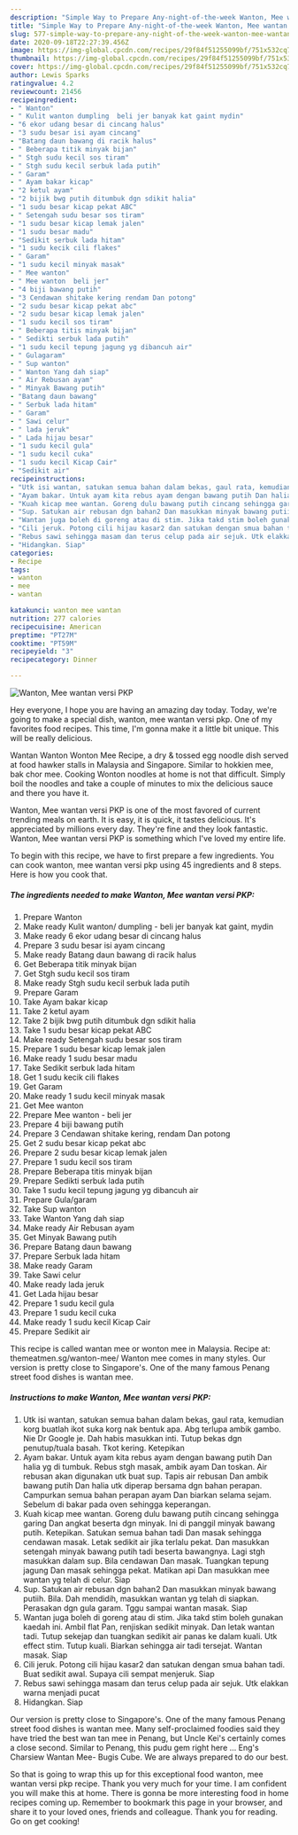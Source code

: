 ```yaml
---
description: "Simple Way to Prepare Any-night-of-the-week Wanton, Mee wantan versi PKP"
title: "Simple Way to Prepare Any-night-of-the-week Wanton, Mee wantan versi PKP"
slug: 577-simple-way-to-prepare-any-night-of-the-week-wanton-mee-wantan-versi-pkp
date: 2020-09-18T22:27:39.456Z
image: https://img-global.cpcdn.com/recipes/29f84f51255099bf/751x532cq70/wanton-mee-wantan-versi-pkp-resipi-foto-utama.jpg
thumbnail: https://img-global.cpcdn.com/recipes/29f84f51255099bf/751x532cq70/wanton-mee-wantan-versi-pkp-resipi-foto-utama.jpg
cover: https://img-global.cpcdn.com/recipes/29f84f51255099bf/751x532cq70/wanton-mee-wantan-versi-pkp-resipi-foto-utama.jpg
author: Lewis Sparks
ratingvalue: 4.2
reviewcount: 21456
recipeingredient:
- " Wanton"
- " Kulit wanton dumpling  beli jer banyak kat gaint mydin"
- "6 ekor udang besar di cincang halus"
- "3 sudu besar isi ayam cincang"
- "Batang daun bawang di racik halus"
- " Beberapa titik minyak bijan"
- " Stgh sudu kecil sos tiram"
- " Stgh sudu kecil serbuk lada putih"
- " Garam"
- " Ayam bakar kicap"
- "2 ketul ayam"
- "2 bijik bwg putih ditumbuk dgn sdikit halia"
- "1 sudu besar kicap pekat ABC"
- " Setengah sudu besar sos tiram"
- "1 sudu besar kicap lemak jalen"
- "1 sudu besar madu"
- "Sedikit serbuk lada hitam"
- "1 sudu kecik cili flakes"
- " Garam"
- "1 sudu kecil minyak masak"
- " Mee wanton"
- " Mee wanton  beli jer"
- "4 biji bawang putih"
- "3 Cendawan shitake kering rendam Dan potong"
- "2 sudu besar kicap pekat abc"
- "2 sudu besar kicap lemak jalen"
- "1 sudu kecil sos tiram"
- " Beberapa titis minyak bijan"
- " Sedikti serbuk lada putih"
- "1 sudu kecil tepung jagung yg dibancuh air"
- " Gulagaram"
- " Sup wanton"
- " Wanton Yang dah siap"
- " Air Rebusan ayam"
- " Minyak Bawang putih"
- "Batang daun bawang"
- " Serbuk lada hitam"
- " Garam"
- " Sawi celur"
- " lada jeruk"
- " Lada hijau besar"
- "1 sudu kecil gula"
- "1 sudu kecil cuka"
- "1 sudu kecil Kicap Cair"
- "Sedikit air"
recipeinstructions:
- "Utk isi wantan, satukan semua bahan dalam bekas, gaul rata, kemudian korg buatlah ikot suka korg nak bentuk apa. Abg terlupa ambik gambo. Nie Dr Google je. Dah habis masukkan inti. Tutup bekas dgn penutup/tuala basah. Tkot kering. Ketepikan"
- "Ayam bakar. Untuk ayam kita rebus ayam dengan bawang putih Dan halia yg di tumbuk. Rebus stgh masak, ambik ayam Dan toskan. Air rebusan akan digunakan utk buat sup. Tapis air rebusan Dan ambik bawang putih Dan halia utk diperap bersama dgn bahan perapan. Campurkan semua bahan perapan ayam Dan biarkan selama sejam. Sebelum di bakar pada oven sehingga keperangan."
- "Kuah kicap mee wantan. Goreng dulu bawang putih cincang sehingga garing Dan angkat beserta dgn minyak. Ini di panggil minyak bawang putih. Ketepikan. Satukan semua bahan tadi Dan masak sehingga cendawan masak. Letak sedikit air jika terlalu pekat. Dan masukkan setengah minyak bawang putih tadi beserta bawangnya. Lagi stgh masukkan dalam sup. Bila cendawan Dan masak. Tuangkan tepung jagung Dan masak sehingga pekat. Matikan api Dan masukkan mee wantan yg telah di celur. Siap"
- "Sup. Satukan air rebusan dgn bahan2 Dan masukkan minyak bawang putiih. Bila. Dah mendidih, masukkan wantan yg telah di siapkan. Perasakan dgn gula garam. Tggu sampai wantan masak. Siap"
- "Wantan juga boleh di goreng atau di stim. Jika takd stim boleh gunakan kaedah ini. Ambil flat Pan, renjiskan sedikit minyak. Dan letak wantan tadi. Tutup sekejap dan tuangkan sedikit air panas ke dalam kuali. Utk effect stim. Tutup kuali. Biarkan sehingga air tadi tersejat. Wantan masak. Siap"
- "Cili jeruk. Potong cili hijau kasar2 dan satukan dengan smua bahan tadi. Buat sedikit awal. Supaya cili sempat menjeruk. Siap"
- "Rebus sawi sehingga masam dan terus celup pada air sejuk. Utk elakkan warna menjadi pucat"
- "Hidangkan. Siap"
categories:
- Recipe
tags:
- wanton
- mee
- wantan

katakunci: wanton mee wantan 
nutrition: 277 calories
recipecuisine: American
preptime: "PT27M"
cooktime: "PT59M"
recipeyield: "3"
recipecategory: Dinner

---
```



![Wanton, Mee wantan versi PKP](https://img-global.cpcdn.com/recipes/29f84f51255099bf/751x532cq70/wanton-mee-wantan-versi-pkp-resipi-foto-utama.jpg)

Hey everyone, I hope you are having an amazing day today. Today, we're going to make a special dish, wanton, mee wantan versi pkp. One of my favorites food recipes. This time, I'm gonna make it a little bit unique. This will be really delicious.

Wantan Wanton Wonton Mee Recipe, a dry &amp; tossed egg noodle dish served at food hawker stalls in Malaysia and Singapore. Similar to hokkien mee, bak chor mee. Cooking Wonton noodles at home is not that difficult. Simply boil the noodles and take a couple of minutes to mix the delicious sauce and there you have it.

Wanton, Mee wantan versi PKP is one of the most favored of current trending meals on earth. It is easy, it is quick, it tastes delicious. It's appreciated by millions every day. They're fine and they look fantastic. Wanton, Mee wantan versi PKP is something which I've loved my entire life.


To begin with this recipe, we have to first prepare a few ingredients. You can cook wanton, mee wantan versi pkp using 45 ingredients and 8 steps. Here is how you cook that.

<!--inarticleads1-->

##### The ingredients needed to make Wanton, Mee wantan versi PKP:

1. Prepare  Wanton
1. Make ready  Kulit wanton/ dumpling - beli jer banyak kat gaint, mydin
1. Make ready 6 ekor udang besar di cincang halus
1. Prepare 3 sudu besar isi ayam cincang
1. Make ready Batang daun bawang di racik halus
1. Get  Beberapa titik minyak bijan
1. Get  Stgh sudu kecil sos tiram
1. Make ready  Stgh sudu kecil serbuk lada putih
1. Prepare  Garam
1. Take  Ayam bakar kicap
1. Take 2 ketul ayam
1. Take 2 bijik bwg putih ditumbuk dgn sdikit halia
1. Take 1 sudu besar kicap pekat ABC
1. Make ready  Setengah sudu besar sos tiram
1. Prepare 1 sudu besar kicap lemak jalen
1. Make ready 1 sudu besar madu
1. Take Sedikit serbuk lada hitam
1. Get 1 sudu kecik cili flakes
1. Get  Garam
1. Make ready 1 sudu kecil minyak masak
1. Get  Mee wanton
1. Prepare  Mee wanton - beli jer
1. Prepare 4 biji bawang putih
1. Prepare 3 Cendawan shitake kering, rendam Dan potong
1. Get 2 sudu besar kicap pekat abc
1. Prepare 2 sudu besar kicap lemak jalen
1. Prepare 1 sudu kecil sos tiram
1. Prepare  Beberapa titis minyak bijan
1. Prepare  Sedikti serbuk lada putih
1. Take 1 sudu kecil tepung jagung yg dibancuh air
1. Prepare  Gula/garam
1. Take  Sup wanton
1. Take  Wanton Yang dah siap
1. Make ready  Air Rebusan ayam
1. Get  Minyak Bawang putih
1. Prepare Batang daun bawang
1. Prepare  Serbuk lada hitam
1. Make ready  Garam
1. Take  Sawi celur
1. Make ready  lada jeruk
1. Get  Lada hijau besar
1. Prepare 1 sudu kecil gula
1. Prepare 1 sudu kecil cuka
1. Make ready 1 sudu kecil Kicap Cair
1. Prepare Sedikit air


This recipe is called wantan mee or wonton mee in Malaysia. Recipe at: themeatmen.sg/wanton-mee/ Wanton mee comes in many styles. Our version is pretty close to Singapore&#39;s. One of the many famous Penang street food dishes is wantan mee. 

<!--inarticleads2-->

##### Instructions to make Wanton, Mee wantan versi PKP:

1. Utk isi wantan, satukan semua bahan dalam bekas, gaul rata, kemudian korg buatlah ikot suka korg nak bentuk apa. Abg terlupa ambik gambo. Nie Dr Google je. Dah habis masukkan inti. Tutup bekas dgn penutup/tuala basah. Tkot kering. Ketepikan
1. Ayam bakar. Untuk ayam kita rebus ayam dengan bawang putih Dan halia yg di tumbuk. Rebus stgh masak, ambik ayam Dan toskan. Air rebusan akan digunakan utk buat sup. Tapis air rebusan Dan ambik bawang putih Dan halia utk diperap bersama dgn bahan perapan. Campurkan semua bahan perapan ayam Dan biarkan selama sejam. Sebelum di bakar pada oven sehingga keperangan.
1. Kuah kicap mee wantan. Goreng dulu bawang putih cincang sehingga garing Dan angkat beserta dgn minyak. Ini di panggil minyak bawang putih. Ketepikan. Satukan semua bahan tadi Dan masak sehingga cendawan masak. Letak sedikit air jika terlalu pekat. Dan masukkan setengah minyak bawang putih tadi beserta bawangnya. Lagi stgh masukkan dalam sup. Bila cendawan Dan masak. Tuangkan tepung jagung Dan masak sehingga pekat. Matikan api Dan masukkan mee wantan yg telah di celur. Siap
1. Sup. Satukan air rebusan dgn bahan2 Dan masukkan minyak bawang putiih. Bila. Dah mendidih, masukkan wantan yg telah di siapkan. Perasakan dgn gula garam. Tggu sampai wantan masak. Siap
1. Wantan juga boleh di goreng atau di stim. Jika takd stim boleh gunakan kaedah ini. Ambil flat Pan, renjiskan sedikit minyak. Dan letak wantan tadi. Tutup sekejap dan tuangkan sedikit air panas ke dalam kuali. Utk effect stim. Tutup kuali. Biarkan sehingga air tadi tersejat. Wantan masak. Siap
1. Cili jeruk. Potong cili hijau kasar2 dan satukan dengan smua bahan tadi. Buat sedikit awal. Supaya cili sempat menjeruk. Siap
1. Rebus sawi sehingga masam dan terus celup pada air sejuk. Utk elakkan warna menjadi pucat
1. Hidangkan. Siap


Our version is pretty close to Singapore&#39;s. One of the many famous Penang street food dishes is wantan mee. Many self-proclaimed foodies said they have tried the best wan tan mee in Penang, but Uncle Kei&#39;s certainly comes a close second. Similar to Penang, this pudu gem right here … Eng&#39;s Charsiew Wantan Mee- Bugis Cube. We are always prepared to do our best. 

So that is going to wrap this up for this exceptional food wanton, mee wantan versi pkp recipe. Thank you very much for your time. I am confident you will make this at home. There is gonna be more interesting food in home recipes coming up. Remember to bookmark this page in your browser, and share it to your loved ones, friends and colleague. Thank you for reading. Go on get cooking!
